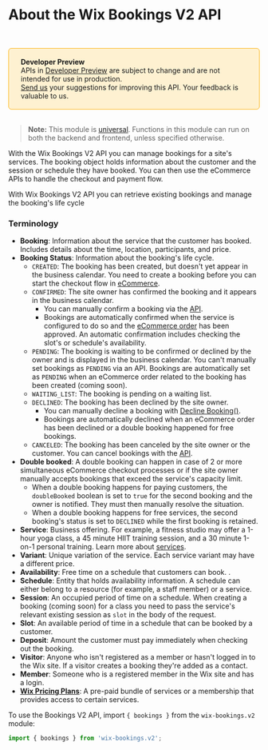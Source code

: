 # About the Wix Bookings V2 API


&nbsp;
<div style="background-color: #FEF1D1; padding: 18px 24px; border-radius: 6px; border: 1px solid #FDB10C; box-sizing: border-box; display: inline-block">
    <b>Developer Preview</b>
    <br/>
    <span>APIs in <a href="https://www.wix.com/velo/reference/api-overview/developer-preview">Developer Preview</a> are subject to change and are not intended for use in production.<br/><a href="mailto:velo-preview-feedback@wix.com">Send us</a> your suggestions for improving this API. Your feedback is valuable to us.</span>
</div>
&nbsp;

> **Note:** This module is [universal](https://support.wix.com/https://www.wix.com/velo/reference/api-overview/api-versions#universal-modules). Functions in this module can run on both the backend and frontend, unless specified otherwise.

With the Wix Bookings V2 API you can manage bookings for a site's services. 
The booking object holds information about the customer and the session or 
schedule they have booked. You can then use the 
eCommerce APIs to handle the checkout and payment flow.

With Wix Bookings V2 API you can retrieve existing bookings and manage the booking's life cycle


### Terminology


+ __Booking__: Information about the service that the customer has booked. 
  Includes details about the time, location, participants, and price.
+ __Booking Status__: Information about the booking's life cycle.
    + `CREATED`: The booking has been created, but doesn't yet appear in the 
      business calendar. 
      You need to create a booking before you can start the 
      checkout flow in [eCommerce](https://www.wix.com/velo/reference/wix-ecom-backend).
    + `CONFIRMED`: The site owner has confirmed the booking and it appears in 
      the business calendar.
        + You can manually confirm a booking via the 
          [API](#confirmBooking).
        + Bookings are automatically confirmed when the 
          service 
          is configured to do so and the [eCommerce order](https://www.wix.com/velo/reference/wix-ecom-backend/orders/introduction) 
          has been approved. An automatic confirmation includes checking the 
          slot's or schedule's availability.
    + `PENDING`: The booking is waiting to be confirmed or declined by the 
      owner and is displayed in the business calendar.
      You can't manually set bookings as `PENDING` via an API.
      Bookings are automatically set as `PENDING` when an eCommerce order related to the booking has been created (coming soon).
    + `WAITING_LIST`: The booking is pending on a waiting list.
    + `DECLINED`: The booking has been declined by the site owner.
        + You can manually decline a booking with 
          [Decline Booking()](#declineBooking).
        + Bookings are automatically declined when an eCommerce order has been 
          declined or a double booking happened for free bookings.
    + `CANCELED`: The booking has been canceled by the site owner or the customer.
        You can cancel bookings with the [API](#cancelBooking).
+ __Double booked__:
  A double booking can happen in case of 2 or more simultaneous eCommerce checkout 
  processes or if the site owner manually accepts bookings that exceed the 
  service's capacity limit.
  + When a double booking happens for paying customers, the `doubleBooked` 
    boolean is set to `true` for the second booking and the owner is notified. 
    They must then manually resolve the situation.
  + When a double booking happens for free services, the second 
    booking's status is set to `DECLINED` while the first booking is retained.
+ __Service__: Business offering. For example, a fitness studio may offer a 
  1-hour yoga class, a 45 minute HIIT training session, and a 30 minute 1-on-1 
  personal training. Learn more about [services](https://support.wix.com/en/article/creating-the-right-booking-service-for-your-business).
+ __Variant__: Unique variation of the service. Each service variant may have 
  a different price.
+ __Availability__: Free time on a schedule that customers can book. .
+ __Schedule__: Entity that holds availability information. A 
  schedule can 
  either belong to a resource (for example, a staff member) or a service. 
+ __Session__: An occupied period of time on a schedule. When 
  creating a booking (coming soon) 
  for a class you need to pass the service's relevant existing session as 
  `slot` in the body of the request.
+ __Slot__: An available period of time in a schedule that can be booked by a 
  customer.
+ __Deposit__: Amount the customer must pay immediately when checking out the 
  booking.
+ __Visitor__: Anyone who isn't registered as a member or hasn't logged in to 
  the Wix site. If a visitor creates a booking they're added as a contact.
+ __Member__: Someone who is a registered member in the Wix site and has a 
  login.
+ __[Wix Pricing Plans](https://support.wix.com/en/article/about-pricing-plans)__: 
  A pre-paid bundle of services or a membership that provides access to certain
  services.


To use the Bookings V2 API, import `{ bookings }` from the `wix-bookings.v2` module:

```javascript
import { bookings } from 'wix-bookings.v2';
```